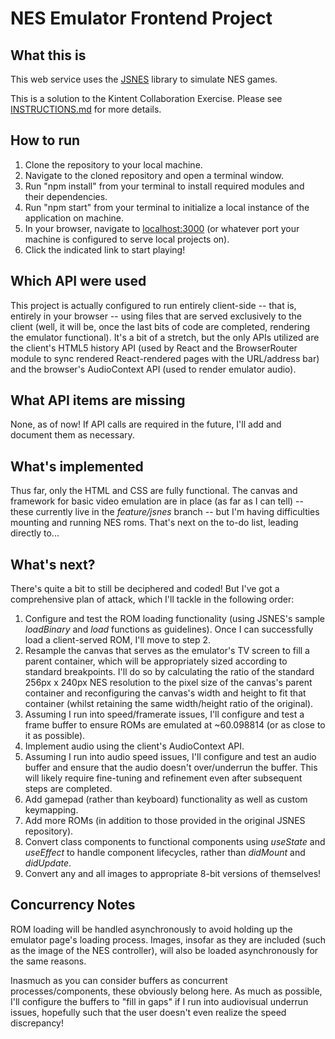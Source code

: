 # NES Emulator Frontend Project

## What this is

This web service uses the [JSNES](https://github.com/bfirsh/jsnes)
library to simulate NES games.

This is a solution to the Kintent Collaboration Exercise. Please see
[INSTRUCTIONS.md](INSTRUCTIONS.md) for more details.

## How to run

1. Clone the repository to your local machine.
2. Navigate to the cloned repository and open a terminal window.
3. Run "npm install" from your terminal to install required modules and their dependencies.
4. Run "npm start" from your terminal to initialize a local instance of the application on machine.
5. In your browser, navigate to [localhost:3000](localhost:3000) (or whatever port your machine is configured to serve local projects on).
6. Click the indicated link to start playing!

## Which API were used

This project is actually configured to run entirely client-side -- that is, entirely in your browser -- using files that are served exclusively to the client (well, it will be, once the last bits of code are completed, rendering the emulator functional). It's a bit of a stretch, but the only APIs utilized are the client's HTML5 history API (used by React and the BrowserRouter module to sync rendered React-rendered pages with the URL/address bar) and the browser's AudioContext API (used to render emulator audio).

## What API items are missing

None, as of now! If API calls are required in the future, I'll add and document them as necessary.

## What's implemented

Thus far, only the HTML and CSS are fully functional. The canvas and framework for basic video emulation are in place (as far as I can tell) -- these currently live in the _feature/jsnes_ branch -- but I'm having difficulties mounting and running NES roms. That's next on the to-do list, leading directly to...

## What's next?

There's quite a bit to still be deciphered and coded! But I've got a comprehensive plan of attack, which I'll tackle in the following order:

1. Configure and test the ROM loading functionality (using JSNES's sample _loadBinary_ and _load_ functions as guidelines). Once I can successfully load a client-served ROM, I'll move to step 2.
2. Resample the canvas that serves as the emulator's TV screen to fill a parent container, which will be appropriately sized according to standard breakpoints. I'll do so by calculating the ratio of the standard 256px x 240px NES resolution to the pixel size of the canvas's parent container and reconfiguring the canvas's width and height to fit that container (whilst retaining the same width/height ratio of the original).
3. Assuming I run into speed/framerate issues, I'll configure and test a frame buffer to ensure ROMs are emulated at ~60.098814 (or as close to it as possible).
4. Implement audio using the client's AudioContext API.
5. Assuming I run into audio speed issues, I'll configure and test an audio buffer and ensure that the audio doesn't over/underrun the buffer. This will likely require fine-tuning and refinement even after subsequent steps are completed.
6. Add gamepad (rather than keyboard) functionality as well as custom keymapping.
7. Add more ROMs (in addition to those provided in the original JSNES repository).
8. Convert class components to functional components using _useState_ and _useEffect_ to handle component lifecycles, rather than _didMount_ and _didUpdate_.
9. Convert any and all images to appropriate 8-bit versions of themselves!

## Concurrency Notes

ROM loading will be handled asynchronously to avoid holding up the emulator page's loading process. Images, insofar as they are included (such as the image of the NES controller), will also be loaded asynchronously for the same reasons.

Inasmuch as you can consider buffers as concurrent processes/components, these obviously belong here. As much as possible, I'll configure the buffers to "fill in gaps" if I run into audiovisual underrun issues, hopefully such that the user doesn't even realize the speed discrepancy!
